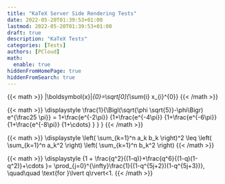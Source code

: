 ```yaml
---
title: "KaTeX Server Side Rendering Tests"
date: 2022-05-20T01:39:53+01:00
lastmod: 2022-05-20T01:39:53+01:00
draft: true
description: "KaTeX Tests"
categories: [Tests]
authors: [PCloud]
math:
  enable: true
hiddenFromHomePage: true
hiddenFromSearch: true
---
```


{{< math >}}
\|\boldsymbol{x}\|_{0}=\sqrt[0]{\sum_{i} x_{i}^{0}}
{{< /math >}}

{{< math >}}
\displaystyle \frac{1}{\Bigl(\sqrt{\phi \sqrt{5}}-\phi\Bigr) e^{\frac25 \pi}} = 1+\frac{e^{-2\pi}} {1+\frac{e^{-4\pi}} {1+\frac{e^{-6\pi}} {1+\frac{e^{-8\pi}} {1+\cdots} } } }
{{< /math >}}

{{< math >}}
\displaystyle \left( \sum_{k=1}^n a_k b_k \right)^2 \leq \left( \sum_{k=1}^n a_k^2 \right) \left( \sum_{k=1}^n b_k^2 \right)
{{< /math >}}

{{< math >}}
\displaystyle {1 +  \frac{q^2}{(1-q)}+\frac{q^6}{(1-q)(1-q^2)}+\cdots }= \prod_{j=0}^{\infty}\frac{1}{(1-q^{5j+2})(1-q^{5j+3})}, \quad\quad \text{for }\lvert q\rvert<1.
{{< /math >}}

